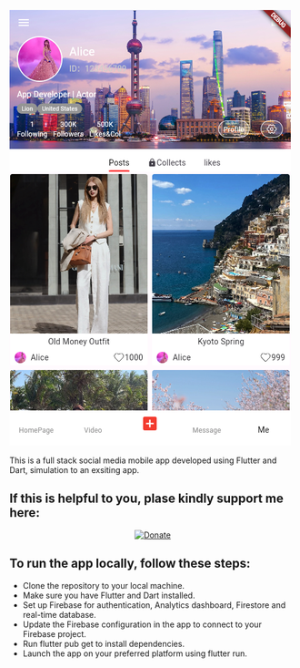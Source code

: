 ![demo page](assets/images/xhs.png)

This is a full stack social media mobile app developed using Flutter and Dart, simulation to an exsiting app.

## If this is helpful to you, plase kindly support me here: 

<p align="center">
  <a href="https://venmo.com/u/lightandlight">
    <img src="https://img.shields.io/badge/Coffee❤️-ff69b4.svg" alt="Donate" width="150" height="50">
  </a>
</p>


## To run the app locally, follow these steps:

- Clone the repository to your local machine.
- Make sure you have Flutter and Dart installed.
- Set up Firebase for authentication, Analytics dashboard, Firestore and real-time database.
- Update the Firebase configuration in the app to connect to your Firebase project.
- Run flutter pub get to install dependencies.
- Launch the app on your preferred platform using flutter run.

